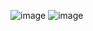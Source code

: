 ![image](https://github.com/user-attachments/assets/697386cc-fc75-437a-894c-db233c4b4225)
![image](https://github.com/user-attachments/assets/966f3f5c-1c51-4df1-ad26-4015a1e8a179)
